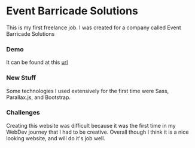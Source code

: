 # Event Barricade Solutions
This is my first freelance job. I was created for a company called Event Barricade Solutions

### Demo
It can be found at this [url](https://joshuawootonn.github.io/event-barricade-solutions/)

### New Stuff
Some technologies I used extensively for the first time were Sass, Parallax.js, and Bootstrap.

### Challenges
Creating this website was difficult because it was the first time in my WebDev journey that I 
had to be creative. Overall though I think it is a nice looking website, and will do it's job 
well.

